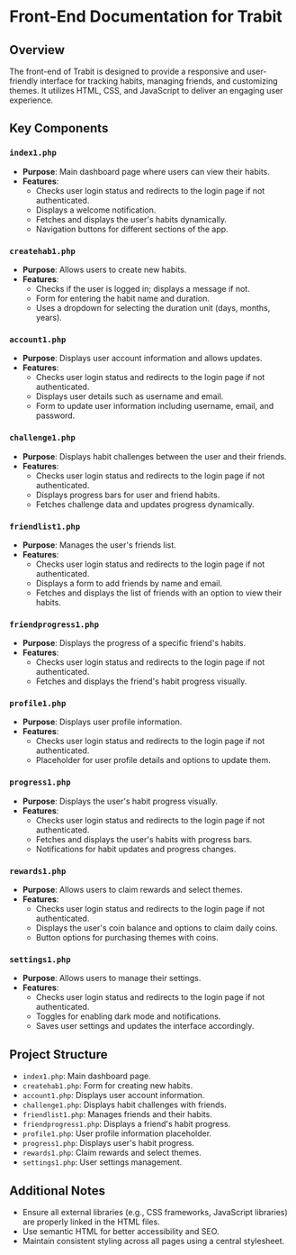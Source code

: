 # Front-End Documentation for Trabit

## Overview
The front-end of Trabit is designed to provide a responsive and user-friendly interface for tracking habits, managing friends, and customizing themes. It utilizes HTML, CSS, and JavaScript to deliver an engaging user experience.

## Key Components

### `index1.php`
- **Purpose**: Main dashboard page where users can view their habits.
- **Features**:
  - Checks user login status and redirects to the login page if not authenticated.
  - Displays a welcome notification.
  - Fetches and displays the user's habits dynamically.
  - Navigation buttons for different sections of the app.

### `createhab1.php`
- **Purpose**: Allows users to create new habits.
- **Features**:
  - Checks if the user is logged in; displays a message if not.
  - Form for entering the habit name and duration.
  - Uses a dropdown for selecting the duration unit (days, months, years).

### `account1.php`
- **Purpose**: Displays user account information and allows updates.
- **Features**:
  - Checks user login status and redirects to the login page if not authenticated.
  - Displays user details such as username and email.
  - Form to update user information including username, email, and password.

### `challenge1.php`
- **Purpose**: Displays habit challenges between the user and their friends.
- **Features**:
  - Checks user login status and redirects to the login page if not authenticated.
  - Displays progress bars for user and friend habits.
  - Fetches challenge data and updates progress dynamically.

### `friendlist1.php`
- **Purpose**: Manages the user's friends list.
- **Features**:
  - Checks user login status and redirects to the login page if not authenticated.
  - Displays a form to add friends by name and email.
  - Fetches and displays the list of friends with an option to view their habits.

### `friendprogress1.php`
- **Purpose**: Displays the progress of a specific friend's habits.
- **Features**:
  - Checks user login status and redirects to the login page if not authenticated.
  - Fetches and displays the friend's habit progress visually.

### `profile1.php`
- **Purpose**: Displays user profile information.
- **Features**:
  - Checks user login status and redirects to the login page if not authenticated.
  - Placeholder for user profile details and options to update them.

### `progress1.php`
- **Purpose**: Displays the user's habit progress visually.
- **Features**:
  - Checks user login status and redirects to the login page if not authenticated.
  - Fetches and displays the user's habits with progress bars.
  - Notifications for habit updates and progress changes.

### `rewards1.php`
- **Purpose**: Allows users to claim rewards and select themes.
- **Features**:
  - Checks user login status and redirects to the login page if not authenticated.
  - Displays the user's coin balance and options to claim daily coins.
  - Button options for purchasing themes with coins.

### `settings1.php`
- **Purpose**: Allows users to manage their settings.
- **Features**:
  - Checks user login status and redirects to the login page if not authenticated.
  - Toggles for enabling dark mode and notifications.
  - Saves user settings and updates the interface accordingly.

## Project Structure
- `index1.php`: Main dashboard page.
- `createhab1.php`: Form for creating new habits.
- `account1.php`: Displays user account information.
- `challenge1.php`: Displays habit challenges with friends.
- `friendlist1.php`: Manages friends and their habits.
- `friendprogress1.php`: Displays a friend's habit progress.
- `profile1.php`: User profile information placeholder.
- `progress1.php`: Displays user's habit progress.
- `rewards1.php`: Claim rewards and select themes.
- `settings1.php`: User settings management.

## Additional Notes
- Ensure all external libraries (e.g., CSS frameworks, JavaScript libraries) are properly linked in the HTML files.
- Use semantic HTML for better accessibility and SEO.
- Maintain consistent styling across all pages using a central stylesheet.